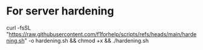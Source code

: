 # For server hardening
curl -fsSL "https://raw.githubusercontent.com/f1forhelp/scripts/refs/heads/main/hardening.sh" -o hardening.sh && chmod +x && ./hardening.sh